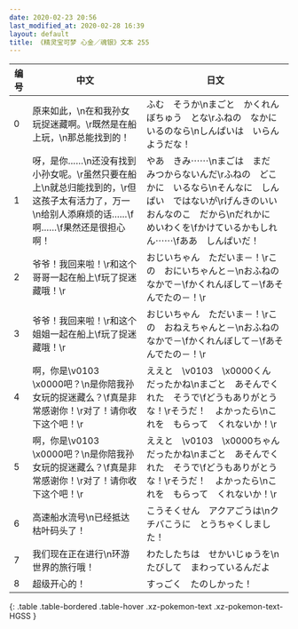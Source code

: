```yaml
---
date: 2020-02-23 20:56
last_modified_at: 2020-02-28 16:39
layout: default
title: 《精灵宝可梦 心金／魂银》文本 255
---
```

| 编号 | 中文 | 日文 |
| ---- | ---- | ---- |
| 0 | 原来如此，\n在和我孙女玩捉迷藏啊。\r既然是在船上玩，\n那总能找到的！ | ふむ　そうか\nまごと　かくれんぼちゅう　とな\rふねの　なかに　いるのなら\nしんぱいは　いらん　ようだな！ |
| 1 | 呀，是你……\n还没有找到小孙女呢。\r虽然只要在船上\n就总归能找到的，\r但这孩子太有活力了，万一\n给别人添麻烦的话……\f啊……\f果然还是很担心啊！ | やあ　きみ⋯⋯\nまごは　まだ　みつからないんだ\rふねの　どこかに　いるなら\nそんなに　しんぱい　ではないが\rげんきのいい　おんなのこ　だから\nだれかに　めいわくを\fかけているかもしれん⋯⋯\fああ　しんぱいだ！ |
| 2 | 爷爷！我回来啦！\r和这个哥哥一起在船上\f玩了捉迷藏哦！\r | おじいちゃん　ただいま－！\rこの　おにいちゃんと－\nおふねの　なかで－\fかくれんぼして－\fあそんでたの－！\r |
| 3 | 爷爷！我回来啦！\r和这个姐姐一起在船上\f玩了捉迷藏哦！\r | おじいちゃん　ただいま－！\rこの　おねえちゃんと－\nおふねの　なかで－\fかくれんぼして－\fあそんでたの－！\r |
| 4 | 啊，你是\v0103　\x0000吧？\n是你陪我孙女玩的捉迷藏么？\f真是非常感谢你！\r对了！请你收下这个吧！\r | ええと　\v0103　\x0000くん　だったかね\nまごと　あそんでくれた　そうで\fどうもありがとうな！\rそうだ！　よかったら\nこれを　もらって　くれないか！\r |
| 5 | 啊，你是\v0103　\x0000吧？\n是你陪我孙女玩的捉迷藏么？\f真是非常感谢你！\r对了！请你收下这个吧！\r | ええと　\v0103　\x0000ちゃん　だったかね\nまごと　あそんでくれた　そうで\fどうもありがとうな！\rそうだ！　よかったら\nこれを　もらって　くれないか！\r |
| 6 | 高速船水流号\n已经抵达枯叶码头了！ | こうそくせん　アクアごうは\nクチバこうに　とうちゃくしました！ |
| 7 | 我们现在正在进行\n环游世界的旅行哦！ | わたしたちは　せかいじゅうを\nたびして　まわっているんだよ |
| 8 | 超级开心的！ | すっごく　たのしかった！ |
{: .table .table-bordered .table-hover .xz-pokemon-text .xz-pokemon-text-HGSS }